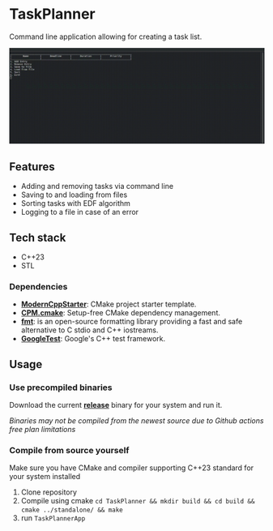 # TaskPlanner

Command line application allowing for creating a task list.

![](./.github/assets/demo.gif)

## Features

* Adding and removing tasks via command line
* Saving to and loading from files
* Sorting tasks with EDF algorithm
* Logging to a file in case of an error

## Tech stack

- C++23
- STL

### Dependencies
- [**ModernCppStarter**](https://github.com/TheLartians/ModernCppStarter/): CMake project starter template.
- [**CPM.cmake**](https://github.com/cpm-cmake/CPM.cmake/): Setup-free CMake dependency management.
- [**fmt**](https://github.com/fmtlib/fmt): is an open-source formatting library providing a fast and safe alternative to C stdio and C++ iostreams.
- [**GoogleTest**](https://github.com/google/googletest): Google's C++ test framework.

## Usage

### Use precompiled binaries

Download the current [**release**](https://github.com/J-Cieplinski/TaskPlanner/releases) binary for your system and run it.

*Binaries may not be compiled from the newest source due to Github actions free plan limitations*

### Compile from source yourself

Make sure you have CMake and compiler supporting C++23 standard for your system installed
1. Clone repository
2. Compile using cmake `cd TaskPlanner && mkdir build && cd build && cmake ../standalone/ && make`
3. run `TaskPlannerApp`